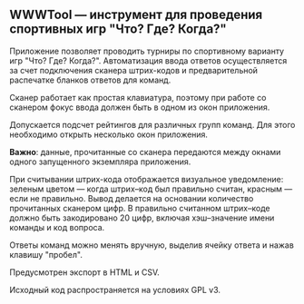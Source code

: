 ## WWWTool — инструмент для проведения спортивных игр "Что? Где? Когда?"

Приложение позволяет проводить турниры по спортивному варианту игр "Что? Где? Когда?". Автоматизация ввода ответов осуществляется за счет подключения сканера штрих-кодов и предварительной распечатке бланков ответов для команд.

Сканер работает как простая клавиатура, поэтому при работе со сканером фокус ввода должен быть в одном из окон приложения.

Допускается подсчет рейтингов для различных групп команд. Для этого необходимо открыть несколько окон приложения. 

**Важно**: данные, прочитанные со сканера передаются между окнами одного запущенного экземпляра приложения.

При считывании штрих-кода отображается визуальное уведомление: зеленым цветом — когда штрих–код был правильно считан, красным — если не правильно. Вывод делается на основании количество прочитанных сканером цифр. В правильно считанном штрих–коде должно быть закодировано 20 цифр, включая хэш–значение имени команды и код вопроса.

Ответы команд можно менять вручную, выделив ячейку ответа и нажав клавишу "пробел".

Предусмотрен экспорт в HTML и CSV.

Исходный код распространяется на условиях GPL v3.

